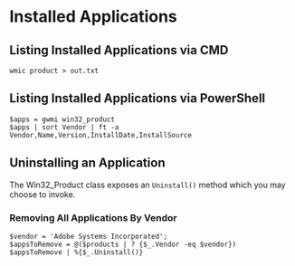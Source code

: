 # Installed Applications

## Listing Installed Applications via CMD
    wmic product > out.txt

## Listing Installed Applications via PowerShell
    $apps = gwmi win32_product
    $apps | sort Vendor | ft -a Vendor,Name,Version,InstallDate,InstallSource
  
## Uninstalling an Application
The Win32_Product class exposes an `Uninstall()` method which you may choose to invoke.
  
### Removing All Applications By Vendor
    $vendor = 'Adobe Systems Incorporated';
    $appsToRemove = @($products | ? {$_.Vendor -eq $vendor})
    $appsToRemove | %{$_.Uninstall()}

